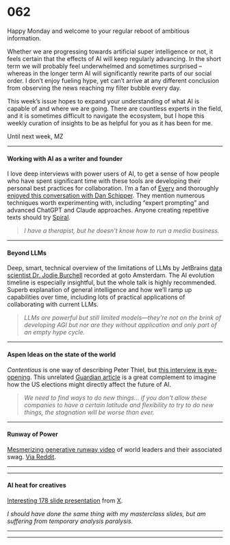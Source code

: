 # 062

Happy Monday and welcome to your regular reboot of ambitious information.

Whether we are progressing towards artificial super intelligence or not, it feels certain that the effects of AI will keep regularly advancing. In the short term we will probably feel underwhelmed and sometimes surprised – whereas in the longer term AI will significantly rewrite parts of our social order. I don’t enjoy fueling hype, yet can’t arrive at any different conclusion from observing the news reaching my filter bubble every day.

This week’s issue hopes to expand your understanding of what AI is capable of and where we are going. There are countless experts in the field, and it is sometimes difficult to navigate the ecosystem, but I hope this weekly curation of insights to be as helpful for you as it has been for me.

Until next week,
MZ

* * *

#### Working with AI as a writer and founder

I love deep interviews with power users of AI, to get a sense of how people who have spent significant time with these tools are developing their personal best practices for collaboration. I’m a fan of [Every](https://every.to) and thoroughly [enjoyed this conversation with Dan Schipper](https://youtu.be/HsG3So61va8). They mention numerous techniques worth experimenting with, including “expert prompting” and advanced ChatGPT and Claude approaches. Anyone creating repetitive texts should try [Spiral](https://spiral.computer).

> _I have a therapist, but he doesn’t know how to run a media business._

* * *

#### Beyond LLMs

Deep, smart, technical overview of the limitations of LLMs by JetBrains [data scientist Dr. Jodie Burchell](https://youtu.be/Pv0cfsastFs) recorded at goto Amsterdam. The AI evolution timeline is especially insightful, but the whole talk is highly recommended. Superb explanation of general intelligence and how we’ll ramp up capabilities over time, including lots of practical applications of collaborating with current LLMs.

> _LLMs are powerful but still limited models—they're not on the brink of developing AGI but nor are they without application and only part of an empty hype cycle._

* * *

#### Aspen Ideas on the state of the world

_Contentious_ is one way of describing Peter Thiel, but [this interview is eye-opening](https://youtu.be/B3ZXrTzskw0). This unrelated [Guardian article](https://www.theguardian.com/us-news/article/2024/jul/20/tech-broligarchs-court-trump-vance-elon-musk-peter-thiel) is a great complement to imagine how the US elections might directly affect the future of AI.

> _We need to find ways to do new things... if you don't allow these companies to have a certain latitude and flexibility to try to do new things, the stagnation will be worse than ever._

* * *

#### Runway of Power

[Mesmerizing generative runway video](https://youtu.be/nXttlcVUnSk) of world leaders and their associated swag. [Via Reddit](https://old.reddit.com/r/ChatGPT/comments/1e8qbia/runway_of_power/).

* * *

* * *

#### AI heat for creatives

[Interesting 178 slide presentation](https://docs.google.com/presentation/d/1zR6S07XZ4xXsQDS3VqSekKdOD1reDzxRgXbfDW9uTzE/edit#slide=id.p) from [X](https://x.com/emmettshine/status/1812884556418023833/photo/1).

_I should have done the same thing with my masterclass slides, but am suffering from temporary analysis paralysis._

* * *

* * *
